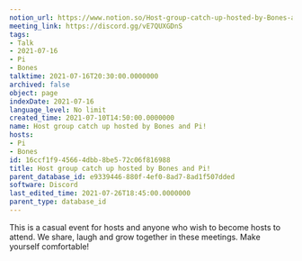 ```yaml
---
notion_url: https://www.notion.so/Host-group-catch-up-hosted-by-Bones-and-Pi-16ccf1f945664dbb8be572c06f816988
meeting_link: https://discord.gg/vE7QUXGDnS
tags:
- Talk
- 2021-07-16
- Pi
- Bones
talktime: 2021-07-16T20:30:00.0000000
archived: false
object: page
indexDate: 2021-07-16
language_level: No limit
created_time: 2021-07-10T14:50:00.0000000
name: Host group catch up hosted by Bones and Pi!
hosts:
- Pi
- Bones
id: 16ccf1f9-4566-4dbb-8be5-72c06f816988
title: Host group catch up hosted by Bones and Pi!
parent_database_id: e9339446-880f-4ef0-8ad7-8ad1f507dded
software: Discord
last_edited_time: 2021-07-26T18:45:00.0000000
parent_type: database_id
---
```


This is a casual event for hosts and anyone who wish to become hosts to attend.  We share, laugh and grow together in these meetings.  Make yourself comfortable!






